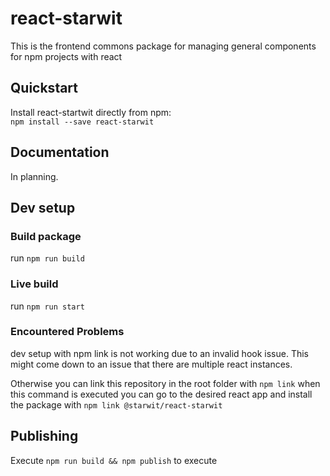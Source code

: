 # react-starwit

This is the frontend commons package for managing general components for npm projects with react

## Quickstart

Install react-startwit directly from npm: \
`npm install --save react-starwit`

## Documentation
In planning.

## Dev setup

### Build package

run `npm run build`

### Live build

run `npm run start`

### Encountered Problems

dev setup with npm link is not working due to an invalid hook issue. This might come down to an issue that there are
multiple react instances.

Otherwise you can link this repository in the root folder with `npm link` when this command is executed you can go to
the desired react app and install the package with `npm link @starwit/react-starwit`

## Publishing

Execute `npm run build && npm publish` to execute 
